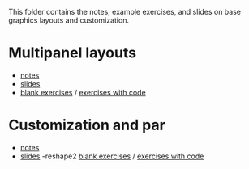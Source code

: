 This folder contains the notes, example exercises, and slides on base graphics layouts and customization.

# Multipanel layouts

- [notes](https://github.com/seananderson/datawranglR/blob/master/05-advanced-base-graphics/multipanel-notes.pdf?raw=true)
- [slides](https://github.com/seananderson/datawranglR/blob/master/05-advanced-base-graphics/multipanel-slides.pdf?raw=true)
- [blank exercises](https://github.com/seananderson/datawranglR/blob/master/05-advanced-base-graphics/multipanel-examples.Rmd?raw=true) / [exercises with code](https://github.com/seananderson/datawranglR/blob/master/05-advanced-base-graphics/multipanel-examples-answers.Rmd?raw=true)

# Customization and par

- [notes](https://github.com/seananderson/datawranglR/blob/master/05-advanced-base-graphics/par-notes.pdf?raw=true)
- [slides](https://github.com/seananderson/datawranglR/blob/master/05-advanced-base-graphics/par-slides.pdf?raw=true)
-reshape2 [blank exercises](https://github.com/seananderson/datawranglR/blob/master/05-advanced-base-graphics/par-examples.Rmd?raw=true) / [exercises with code](https://github.com/seananderson/datawranglR/blob/master/05-advanced-base-graphics/par-examples-answers.Rmd?raw=true)
